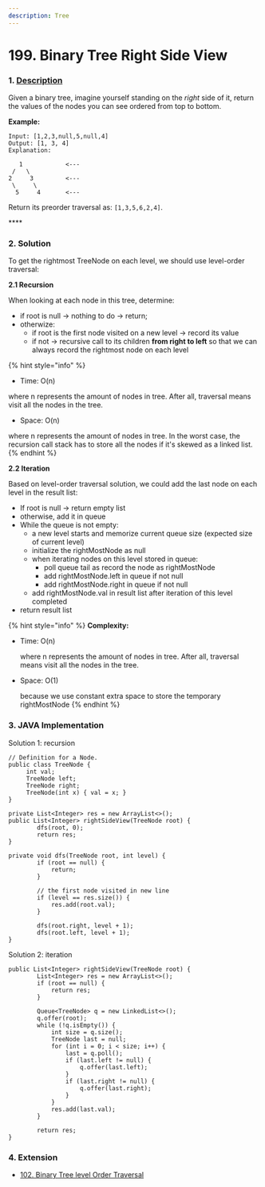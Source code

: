 ```yaml
---
description: Tree
---
```


# 199. Binary Tree Right Side View

### 1. [Description](https://leetcode.com/problems/binary-tree-right-side-view/description/)

Given a binary tree, imagine yourself standing on the _right_ side of it, return the values of the nodes you can see ordered from top to bottom.

**Example:**

```text
Input: [1,2,3,null,5,null,4]
Output: [1, 3, 4]
Explanation:

   1            <---
 /   \
2     3         <---
 \     \
  5     4       <---
```

Return its preorder traversal as: `[1,3,5,6,2,4]`.

\*\*\*\*

### 2. Solution

To get the rightmost TreeNode on each level, we should use level-order traversal:

**2.1 Recursion**

When looking at each node in this tree, determine: 

* if root is null -&gt; nothing to do -&gt; return;
* otherwize:
  * if root is the first node visited on a new level -&gt; record its value
  * if not -&gt; recursive call to its children **from right to left** so that we can always record the rightmost node on each level

{% hint style="info" %}
* Time: O\(n\)  

where n represents the amount of nodes in tree. After all, traversal means visit all the nodes in the tree.

* Space: O\(n\)  

where n represents the amount of nodes in tree. In the worst case, the recursion call stack has to store all the nodes if it's skewed as a linked list.
{% endhint %}

**2.2 Iteration**

Based on level-order traversal solution, we could add the last node on each level in the result list:

* If root is null -&gt; return empty list
* otherwise, add it in queue
* While the queue is not empty:
  * a new level starts and memorize current queue size \(expected size of current level\)
  * initialize the rightMostNode as null
  * when iterating nodes on this level stored in queue:
    * poll queue tail as record the node as rightMostNode 
    * add rightMostNode.left in queue if not null
    * add rightMostNode.right in queue if not null
  * add rightMostNode.val in result list after iteration of this level completed
* return result list

{% hint style="info" %}
**Complexity:**

* Time: O\(n\)  

  where n represents the amount of nodes in tree. After all, traversal means visit all the nodes in the tree.

* Space: O\(1\)  

  because we use constant extra space to store the temporary rightMostNode
{% endhint %}



### 3. JAVA Implementation

Solution 1: recursion

```text
// Definition for a Node.
public class TreeNode {
     int val;
     TreeNode left;
     TreeNode right;
     TreeNode(int x) { val = x; }
}

private List<Integer> res = new ArrayList<>();
public List<Integer> rightSideView(TreeNode root) {        
        dfs(root, 0);
        return res;
}
    
private void dfs(TreeNode root, int level) {
        if (root == null) {
            return;
        }
        
        // the first node visited in new line
        if (level == res.size()) {
            res.add(root.val);
        }
        
        dfs(root.right, level + 1);
        dfs(root.left, level + 1);
}

```

Solution 2: iteration

```text
public List<Integer> rightSideView(TreeNode root) {
        List<Integer> res = new ArrayList<>();
        if (root == null) {
            return res;
        }
        
        Queue<TreeNode> q = new LinkedList<>();
        q.offer(root);
        while (!q.isEmpty()) {
            int size = q.size();
            TreeNode last = null;
            for (int i = 0; i < size; i++) {
                last = q.poll();
                if (last.left != null) {
                    q.offer(last.left);
                }
                if (last.right != null) {
                    q.offer(last.right);
                }
            }
            res.add(last.val);
        }
        
        return res;
}
```

### 4. Extension

* [102. Binary Tree level Order Traversal](https://app.gitbook.com/@alittlebit/s/data-structures-and-algorithms-in-java/tree/102.-binary-tree-level-order-traversal)

